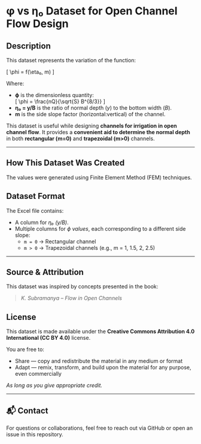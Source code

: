 # φ vs η₀ Dataset for Open Channel Flow Design

##  Description

This dataset represents the variation of the function:

\[
\phi = f(\eta₀, m)
\]

Where:

- **ϕ** is the dimensionless quantity:  
  \[
  \phi = \frac{nQ}{\sqrt{S} B^{8/3}}
  \]
- **η₀ = y/B** is the ratio of normal depth (*y*) to the bottom width (*B*).
- **m** is the side slope factor (horizontal:vertical) of the channel.

This dataset is useful while designing **channels for irrigation in open channel flow**. It provides a **convenient aid to determine the normal depth** in both **rectangular (m=0)** and **trapezoidal (m>0)** channels.

---

## How This Dataset Was Created

The values were generated using Finite Element Method (FEM) techniques.

##  Dataset Format

The Excel file contains:

- A column for *η₀ (y/B)*.
- Multiple columns for *ϕ values*, each corresponding to a different side slope:
  - `m = 0` → Rectangular channel  
  - `m > 0` → Trapezoidal channels (e.g., m = 1, 1.5, 2, 2.5)

---

##  Source & Attribution

This dataset was inspired by concepts presented in the book:

> *K. Subramanya – Flow in Open Channels*


## License

This dataset is made available under the **Creative Commons Attribution 4.0 International (CC BY 4.0)** license.

You are free to:
- Share — copy and redistribute the material in any medium or format  
- Adapt — remix, transform, and build upon the material for any purpose, even commercially

*As long as you give appropriate credit.*

---

## 📬 Contact

For questions or collaborations, feel free to reach out via GitHub or open an issue in this repository.
